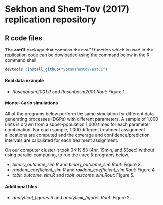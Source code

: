 # Sekhon and Shem-Tov (2017) replication repository

## R code files

The **estCI** package that contains the *aveCI* function which is used in the replication code can be dowloaded using the command below in the R command shell:
```R
devtools::install_github("yotamshemtov/estCI")
````

#### Real data example
* *Rosenbaum2001.R* and *Rosenbaum2001.Rout*: Figure 1.

#### Monte-Carlo simulations
All of the programs below perform the same simulation for different data generating processes (DGPs) with different parameters. A sample of 1,000 units is drawn from a super-population 1,000 times for each parameter combination. For each sample, 1,000 different treatment assignment allocations are computed and the coverage and confidence/prediction intervals are calculated for each treatment assignment.

On our computer cluster it took 04:19:53 (4hr, 19min, and 53sec) without using parallel computing, to run the three R programs below.     
 
* *binary_outcome_sim.R* and *binary_outcome_sim.Rout*: Figure 3.
* *random_coefficient_sim.R* and *random_coefficient_sim.Rout*: Figure 4. 
* *tobit_outcome_sim.R* and *tobit_outcome_sim.Rout*: Figure 5.

#### Additional files
* *analytical_figures.R* and *analytical_figures.Rout*: Figure 2.



